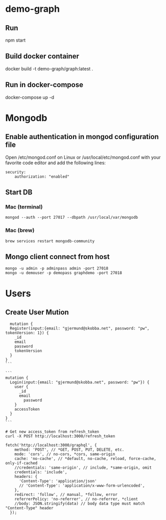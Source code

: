# demo-graph

## Run
npm start

## Build docker container
docker build -t demo-graph/graph:latest .

## Run in docker-compose
docker-compose up -d

# Mongodb

## Enable authentication in mongod configuration file
Open /etc/mongod.conf on Linux or /usr/local/etc/mongod.conf with your favorite code editor and add the following lines:
```
security:
    authorization: "enabled"
```

## Start DB

### Mac (terminal)
```
mongod --auth --port 27017 --dbpath /usr/local/var/mongodb
```

### Mac (brew)
```
brew services restart mongodb-community
```

## Mongo client connect from host
```
mongo -u admin -p adminpass admin -port 27018
mongo -u demouser -p demopass graphdemo -port 27018
```

# Users
## Create User Mution
````
  mutation {
  Register(input:{email: "gjermund@skobba.net", password: "pw", tokenVersion: 1}) {
    _id
    email
    password
    tokenVersion
  }
}
```

```
mutation {
  Login(input:{email: "gjermund@skobba.net", password: "pw"}) {
    user {
      _id
      email
    	password
    }
    accessToken
  }
}
```

# Get new access_token from refresh_token
curl -X POST http://localhost:3000/refresh_token

fetch('http://localhost:3000/graphql', {
    method: 'POST', // *GET, POST, PUT, DELETE, etc.
    mode: 'cors', // no-cors, *cors, same-origin
    cache: 'no-cache', // *default, no-cache, reload, force-cache, only-if-cached
    //credentials: 'same-origin', // include, *same-origin, omit
    credentials: 'include',
    headers: {
      'Content-Type': 'application/json'
      // 'Content-Type': 'application/x-www-form-urlencoded',
    },
    redirect: 'follow', // manual, *follow, error
    referrerPolicy: 'no-referrer', // no-referrer, *client
    //body: JSON.stringify(data) // body data type must match "Content-Type" header
  });